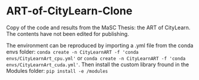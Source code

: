 # ART-of-CityLearn-Clone
Copy of the code and results from the MaSC Thesis: the ART of CityLearn. The contents have not been edited for publishing.

The environment can be reproduced by importing a .yml file from the conda envs folder: 
```conda create -n CityLearnART -f 'conda envs/CityLearnArt_cpu.yml'``` or ```conda create -n CityLearnART -f 'conda envs/CityLearnArt_cuda.yml'```. Then install the custom library fround in the Modules folder: ```pip install -e /modules```

